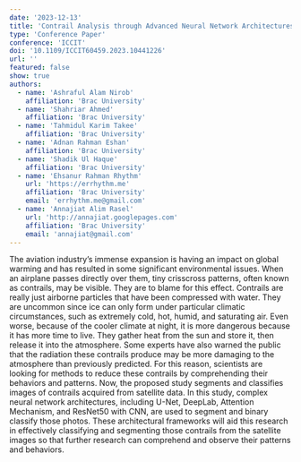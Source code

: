 ```yaml
---
date: '2023-12-13'
title: 'Contrail Analysis through Advanced Neural Network Architectures: Image Segmentation and Classification'
type: 'Conference Paper'
conference: 'ICCIT'
doi: '10.1109/ICCIT60459.2023.10441226'
url: ''
featured: false
show: true
authors:
  - name: 'Ashraful Alam Nirob'
    affiliation: 'Brac University'
  - name: 'Shahriar Ahmed'
    affiliation: 'Brac University'
  - name: 'Tahmidul Karim Takee'
    affiliation: 'Brac University'
  - name: 'Adnan Rahman Eshan'
    affiliation: 'Brac University'
  - name: 'Shadik Ul Haque'
    affiliation: 'Brac University'
  - name: 'Ehsanur Rahman Rhythm'
    url: 'https://errhythm.me'
    affiliation: 'Brac University'
    email: 'errhythm.me@gmail.com'
  - name: 'Annajiat Alim Rasel'
    url: 'http://annajiat.googlepages.com'
    affiliation: 'Brac University'
    email: 'annajiat@gmail.com'
---
```


The aviation industry’s immense expansion is having an impact on global warming and has resulted in some significant environmental issues. When an airplane passes directly over them, tiny crisscross patterns, often known as contrails, may be visible. They are to blame for this effect. Contrails are really just airborne particles that have been compressed with water. They are uncommon since ice can only form under particular climatic circumstances, such as extremely cold, hot, humid, and saturating air. Even worse, because of the cooler climate at night, it is more dangerous because it has more time to live. They gather heat from the sun and store it, then release it into the atmosphere. Some experts have also warned the public that the radiation these contrails produce may be more damaging to the atmosphere than previously predicted. For this reason, scientists are looking for methods to reduce these contrails by comprehending their behaviors and patterns. Now, the proposed study segments and classifies images of contrails acquired from satellite data. In this study, complex neural network architectures, including U-Net, DeepLab, Attention Mechanism, and ResNet50 with CNN, are used to segment and binary classify those photos. These architectural frameworks will aid this research in effectively classifying and segmenting those contrails from the satellite images so that further research can comprehend and observe their patterns and behaviors.
